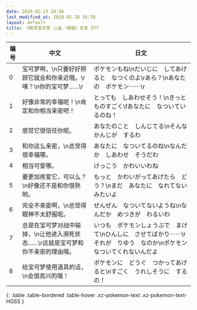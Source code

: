 ```yaml
---
date: 2020-02-23 20:56
last_modified_at: 2020-02-28 16:39
layout: default
title: 《精灵宝可梦 心金／魂银》文本 577
---
```

| 编号 | 中文 | 日文 |
| ---- | ---- | ---- |
| 0 | 宝可梦啊，\n只要好好照顾它就会和你亲近哦。\r咦？\n你的宝可梦……\r | ポケモンもね\nだいじに　してあげると　なつくのよ\rあら？\nあなたの　ポケモン⋯⋯\r |
| 1 | 好像非常的幸福呢！\n肯定和你相当亲密吧！ | とっても　しあわせそう！\nきっと　ものすごく\fあなたに　なついているのね！ |
| 2 | 感觉它很信任你呢。 | あなたのこと　しんじてる\nそんな　かんじが　するわ |
| 3 | 和你这么亲密，\n总觉得很幸福哪。 | あなたに　なついてるのね\nなんだか　しあわせ　そうだわ |
| 4 | 相当可爱哪。 | けっこう　かわいいわね |
| 5 | 要更加疼爱它，可以么？\n好像还不是和你很熟哟。 | もっと　かわいがってあげたら　どう？\nまだ　あなたに　なれてないみたいよ |
| 6 | 完全不亲密啊，\n总觉得眼神不太舒服呢。 | ぜんぜん　なついてないようね\nなんだか　めつきが　わるいわ |
| 7 | 总是在宝可梦对战中输掉，\n让他进入濒死状态……\r这就是宝可梦和你不亲密的理由哦。 | いつも　ポケモンしょうぶで　まけて\nひんしに　させてばかり⋯⋯\rそれが　りゆう　なのか\nポケモン　なついてくれないんだよ |
| 8 | 给宝可梦使用道具的话，\n会很高兴的哦！ | ポケモンに　どうぐ　つかってあげると\nすごく　うれしそうに　するの！ |
{: .table .table-bordered .table-hover .xz-pokemon-text .xz-pokemon-text-HGSS }